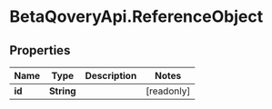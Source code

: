 # BetaQoveryApi.ReferenceObject

## Properties

Name | Type | Description | Notes
------------ | ------------- | ------------- | -------------
**id** | **String** |  | [readonly] 


